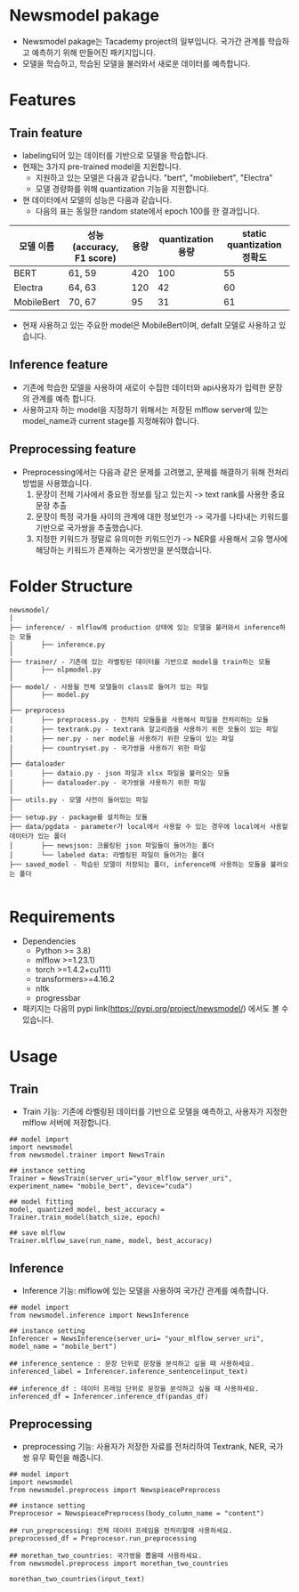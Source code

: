 # Newsmodel pakage
- Newsmodel pakage는 Tacademy project의 일부입니다.
   국가간 관계를 학습하고 예측하기 위해 만들어진 패키지입니다.
- 모델을 학습하고, 학습된 모델을 불러와서 새로운 데이터를 예측합니다.


# Features

## Train feature


- labeling되어 있는 데이터를 기반으로 모델을 학습합니다.
- 현재는 3가지 pre-trained model을 지원합니다. 
  - 지원하고 있는 모델은 다음과 같습니다. "bert", "mobilebert", "Electra"
  - 모델 경량화를 위해 quantization 기능을 지원합니다.
- 현 데이터에서 모델의 성능은 다음과 같습니다. 
  - 다음의 표는 동일한 random state에서 epoch 100를 한 결과입니다.

| 모델 이름  | 성능(accuracy, F1 score) | 용량 | quantization 용량 | static quantization 정확도 |
| ---------- | ------------------------ | ---- | ----------------- | -------------------------- |
| BERT       | 61, 59                   | 420  | 100               | 55                         |
| Electra    | 64, 63                   | 120  | 42                | 60                         |
| MobileBert | 70, 67                   | 95   | 31                | 61                         |

- 현재 사용하고 있는 주요한 model은 MobileBert이며, defalt 모델로 사용하고 있습니다.

## Inference feature


- 기존에 학습한 모델을 사용하여 새로이 수집한 데이터와 api사용자가 입력한 문장의 관계를 예측 합니다.
- 사용하고자 하는 model을 지정하기 위해서는 저장된 mlflow server에 있는 model_name과 current stage를 지정해줘야 합니다.

## Preprocessing feature

- Preprocessing에서는 다음과 같은 문제를 고려했고, 문제를 해결하기 위해 전처리 방법을 사용했습니다. 
  1. 문장이 전체 기사에서 중요한 정보를 담고 있는지 -> text rank를 사용한 중요 문장 추출
  2. 문장이 특정 국가들 사이의 관계에 대한 정보인가 -> 국가를 나타내는 키워드를 기반으로 국가쌍을 추출했습니다.
  3. 지정한 키워드가 정말로 유의미한 키워드인가 -> NER를 사용해서 고유 명사에 해당하는 키워드가 존재하는 국가쌍만을 분석했습니다.

# Folder Structure
  ```
  newsmodel/
  │
  ├── inference/ - mlflow에 production 상태에 있는 모델을 불러와서 inference하는 모듈
  │       ├── inference.py 
  │
  ├── trainer/ - 기존에 있는 라벨링된 데이터를 기반으로 model을 train하는 모듈
  │       ├── nlpmodel.py 
  │
  ├── model/ - 사용될 전체 모델들이 class로 들어가 있는 파일
  │       ├── model.py
  │
  ├── preprocess 
  │       ├── preprocess.py - 전처리 모듈들을 사용해서 파일을 전처리하는 모듈
  │       ├── textrank.py - textrank 알고리즘을 사용하기 위한 모듈이 있는 파일
  │       ├── ner.py - ner model을 사용하기 위한 모듈이 있는 파일
  │       ├── countryset.py - 국가쌍을 사용하기 위한 파일
  │
  ├── dataloader
  │       ├── dataio.py - json 파일과 xlsx 파일을 불러오는 모듈
  │       ├── dataloader.py - 국가쌍을 사용하기 위한 파일
  │
  ├── utils.py - 모델 사전이 들어있는 파일
  │
  ├── setup.py - package를 설치하는 모듈
  ├── data/pgdata - parameter가 local에서 사용할 수 있는 경우에 local에서 사용할 데이터가 있는 폴더
  │       ├── newsjson: 크롤링된 json 파일들이 들어가는 폴더 
  │       └── labeled data: 라벨링된 파일이 들어가는 폴더
  ├── saved_model - 학습된 모델이 저장되는 폴더, inference에 사용하는 모듈을 불러오는 폴더
  
 
  ```

# Requirements

- Dependencies
  - Python >= 3.8)
  - mlflow >=1.23.1)
  - torch >=1.4.2+cu111) 
  - transformers>=4.16.2
  - nltk
  - progressbar
- 패키지는 다음의 pypi link(https://pypi.org/project/newsmodel/) 에서도 볼 수 있습니다.
  

# Usage

## Train
- Train 기능: 기존에 라벨링된 데이터를 기반으로 모델을 예측하고, 사용자가 지정한 mlflow 서버에 저장합니다.

```
## model import
import newsmodel
from newsmodel.trainer import NewsTrain

## instance setting
Trainer = NewsTrain(server_uri="your_mlflow_server_uri", experiment_name= "mobile_bert", device="cuda")

## model fitting
model, quantized_model, best_accuracy = Trainer.train_model(batch_size, epoch)

## save mlflow
Trainer.mlflow_save(run_name, model, best_accuracy)
```

## Inference

- Inference 기능: mlflow에 있는 모델을 사용하여 국가간 관계를 예측합니다.
```
## model import
from newsmodel.inference import NewsInference

## instance setting
Inferencer = NewsInference(server_uri= "your_mlflow_server_uri", model_name = "mobile_bert")

## inference_sentence : 문장 단위로 문장을 분석하고 싶을 때 사용하세요.
inferenced_label = Inferencer.inference_sentence(input_text)

## inference_df : 데이터 프레임 단위로 문장을 분석하고 싶을 때 사용하세요.
inferenced_df = Inferencer.inference_df(pandas_df)
```

## Preprocessing

- preprocessing 기능: 사용자가 저장한 자료를 전처리하여 Textrank, NER, 국가쌍 유무 확인을 해줍니다.
```
## model import
import newsmodel
from newsmodel.preprocess import NewspieacePreprocess

## instance setting
Preprocesor = NewspieacePreprocess(body_column_name = "content")

## run_preprocessing: 전체 데이터 프레임을 전처리할때 사용하세요. 
preprocessed_df = Preprocesor.run_preprocessing

## morethan_two_countries: 국가쌍을 뽑을때 사용하세요. 
from newsmodel.preprocess import morethan_two_countries

morethan_two_countries(input_text)
```
